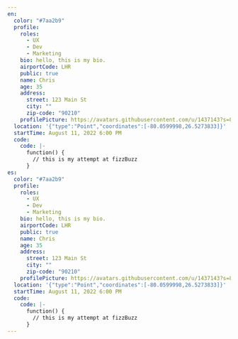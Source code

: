 ```yaml
---
en:
  color: "#7aa2b9"
  profile:
    roles:
      - UX
      - Dev
      - Marketing
    bio: hello, this is my bio.
    airportCode: LHR
    public: true
    name: Chris
    age: 35
    address:
      street: 123 Main St
      city: ""
      zip-code: "90210"
    profilePicture: https://avatars.githubusercontent.com/u/1437143?s=88&u=43aa33264b5fdb8931fe56f6e1cde1cfbf6c37cd&v=4
  location: '{"type":"Point","coordinates":[-80.0599998,26.5273833]}'
  startTime: August 11, 2022 6:00 PM
  code:
    code: |-
      function() {
        // this is my attempt at fizzBuzz
      }
es:
  color: "#7aa2b9"
  profile:
    roles:
      - UX
      - Dev
      - Marketing
    bio: hello, this is my bio.
    airportCode: LHR
    public: true
    name: Chris
    age: 35
    address:
      street: 123 Main St
      city: ""
      zip-code: "90210"
    profilePicture: https://avatars.githubusercontent.com/u/1437143?s=88&u=43aa33264b5fdb8931fe56f6e1cde1cfbf6c37cd&v=4
  location: '{"type":"Point","coordinates":[-80.0599998,26.5273833]}'
  startTime: August 11, 2022 6:00 PM
  code:
    code: |-
      function() {
        // this is my attempt at fizzBuzz
      }
---
```

